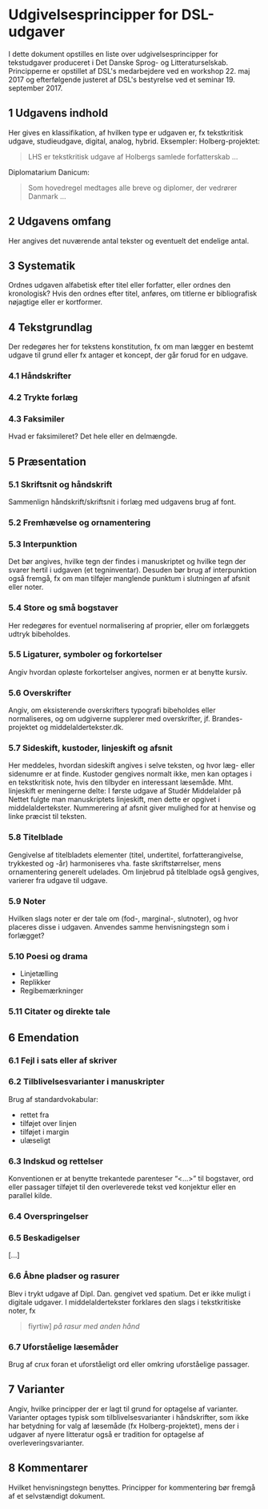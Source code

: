 # Udgivelsesprincipper for DSL-udgaver

I dette dokument opstilles en liste over udgivelsesprincipper for
tekstudgaver produceret i Det Danske Sprog- og Litteraturselskab.
Principperne er opstillet af DSL's medarbejdere ved en workshop 22. 
maj 2017 og efterfølgende justeret af DSL's bestyrelse ved et
seminar 19. september 2017.


## 1 Udgavens indhold

Her gives en klassifikation, af hvilken type er udgaven er, fx
tekstkritisk udgave, studieudgave, digital, analog, hybrid. Eksempler: 
Holberg-projektet:

> LHS er tekstkritisk udgave af Holbergs samlede forfatterskab ...

Diplomatarium Danicum:

> Som hovedregel medtages alle breve og diplomer, der vedrører Danmark ...

## 2 Udgavens omfang

Her angives det nuværende antal tekster og eventuelt det endelige
antal.

## 3 Systematik

Ordnes udgaven alfabetisk efter titel eller forfatter, eller ordnes
den kronologisk? Hvis den ordnes efter titel, anføres, om titlerne er
bibliografisk nøjagtige eller er kortformer.

## 4 Tekstgrundlag

Der redegøres her for tekstens konstitution, fx om man lægger en
bestemt udgave til grund eller fx antager et koncept, der går forud
for en udgave.  

### 4.1 Håndskrifter

### 4.2 Trykte forlæg

### 4.3 Faksimiler

Hvad er faksimileret? Det hele eller en delmængde.

## 5 Præsentation

### 5.1 Skriftsnit og håndskrift

Sammenlign håndskrift/skriftsnit i forlæg med udgavens brug af font.

### 5.2 Fremhævelse og ornamentering

### 5.3 Interpunktion

Det bør angives, hvilke tegn der findes i manuskriptet og hvilke tegn
der svarer hertil i udgaven (et tegninventar). Desuden bør brug af
interpunktion også fremgå, fx om man tilføjer manglende punktum i
slutningen af afsnit eller noter.

### 5.4 Store og små bogstaver

Her redegøres for eventuel normalisering af proprier, eller om
forlæggets udtryk bibeholdes.

### 5.5 Ligaturer, symboler og forkortelser

Angiv hvordan opløste forkortelser angives, normen er at benytte
kursiv.
    
### 5.6 Overskrifter

Angiv, om eksisterende overskrifters typografi bibeholdes eller
normaliseres, og om udgiverne supplerer med overskrifter, jf.
Brandes-projektet og middelaldertekster.dk. 

### 5.7 Sideskift, kustoder, linjeskift og afsnit

Her meddeles, hvordan sideskift angives i selve teksten, og hvor læg-
eller sidenumre er at finde. Kustoder gengives normalt ikke, men kan
optages i en tekstkritisk note, hvis den tilbyder en interessant
læsemåde. Mht. linjeskift er meningerne delte: I første udgave af
Studér Middelalder på Nettet fulgte man manuskriptets linjeskift, men
dette er opgivet i middelaldertekster. Nummerering af afsnit giver
mulighed for at henvise og linke præcist til teksten.

### 5.8 Titelblade

Gengivelse af titelbladets elementer (titel, undertitel,
forfatterangivelse, trykkested og -år) harmoniseres vha. faste
skriftstørrelser, mens ornamentering generelt udelades. Om linjebrud
på titelblade også gengives, varierer fra udgave til udgave.

### 5.9 Noter

Hvilken slags noter er der tale om (fod-, marginal-, slutnoter), og
hvor placeres disse i udgaven. Anvendes samme henvisningstegn som i
forlægget?

### 5.10 Poesi og drama

* Linjetælling
* Replikker
* Regibemærkninger

### 5.11 Citater og direkte tale

## 6 Emendation

### 6.1 Fejl i sats eller af skriver

### 6.2 Tilblivelsesvarianter i manuskripter

Brug af standardvokabular:

* rettet fra
* tilføjet over linjen
* tilføjet i margin
* ulæseligt

### 6.3 Indskud og rettelser

Konventionen er at benytte trekantede parenteser “<...>” til
bogstaver, ord eller passager tilføjet til den overleverede tekst ved
konjektur eller en parallel kilde.

### 6.4 Overspringelser

### 6.5 Beskadigelser 

[...]

### 6.6 Åbne pladser og rasurer

Blev i trykt udgave af Dipl. Dan. gengivet ved spatium. Det er ikke
muligt i digitale udgaver. I middelaldertekster forklares den slags i
tekstkritiske noter, fx 

> fiyrtiw] *på rasur med anden hånd*

### 6.7 Uforståelige læsemåder

Brug af crux foran et uforståeligt ord eller omkring
uforståelige passager.

## 7 Varianter

Angiv, hvilke principper der er lagt til grund for optagelse af
varianter. Varianter optages typisk som tilblivelsesvarianter i
håndskrifter, som ikke har betydning for valg af læsemåde (fx
Holberg-projektet), mens der i udgaver af nyere litteratur også er
tradition for optagelse af overleveringsvarianter.

## 8 Kommentarer

Hvilket henvisningstegn benyttes. Principper for kommentering bør 
fremgå af et selvstændigt dokument.

